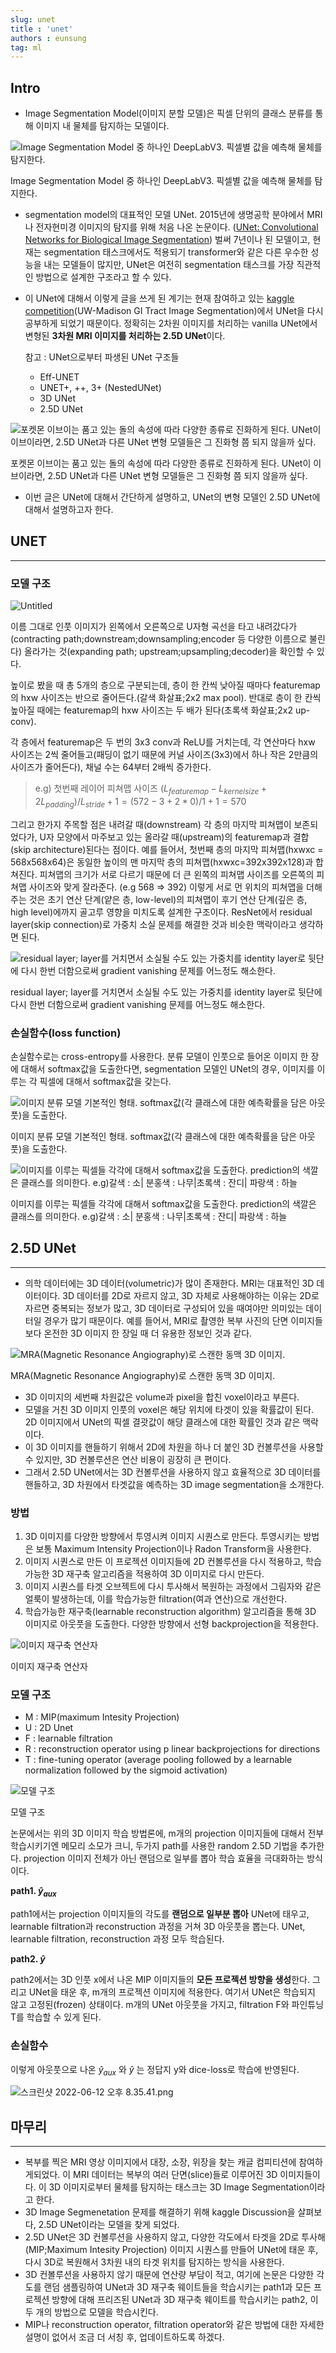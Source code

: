 ```yaml
---
slug: unet
title : 'unet'
authors : eunsung
tag: ml
---
```


## Intro

- Image Segmentation Model(이미지 분할 모델)은 픽셀 단위의 클래스 분류를 통해 이미지 내 물체를 탐지하는 모델이다.

![Image Segmentation Model 중 하나인 DeepLabV3. 픽셀별 값을 예측해 물체를 탐지한다.](Untitled.png)

Image Segmentation Model 중 하나인 DeepLabV3. 픽셀별 값을 예측해 물체를 탐지한다.

- segmentation model의 대표적인 모델 UNet. 2015년에 생명공학 분야에서 MRI나 전자현미경 이미지의 탐지를 위해 처음 나온 논문이다. ([UNet: Convolutional Networks for Biological Image Segmentation](https://arxiv.org/pdf/1505.04597.pdf)) 벌써 7년이나 된 모델이고, 현재는 segmentation 태스크에서도 적용되기 transformer와 같은 다른 우수한 성능을 내는 모델들이 많지만, UNet은 여전히 segmentation 태스크를 가장 직관적인 방법으로 설계한 구조라고 할 수 있다.
- 이 UNet에 대해서 이렇게 글을 쓰게 된 계기는 현재 참여하고 있는 [kaggle competition](https://www.kaggle.com/competitions/uw-madison-gi-tract-image-segmentation/data)(UW-Madison GI Tract Image Segmentation)에서 UNet을 다시 공부하게 되었기 때문이다. 정확히는 2차원 이미지를 처리하는 vanilla UNet에서 변형된 **3차원 MRI 이미지를 처리하는 2.5D UNet**이다.
    
    참고 : UNet으로부터 파생된 UNet 구조들
    
    - Eff-UNET
    - UNET+, ++, 3+ (NestedUNet)
    - 3D UNet
    - 2.5D UNet

![포켓몬 이브이는 품고 있는 돌의 속성에 따라 다양한 종류로 진화하게 된다. UNet이 이브이라면, 2.5D UNet과 다른 UNet 변형 모델들은 그 진화형 쯤 되지 않을까 싶다.](Untitled1.png)

포켓몬 이브이는 품고 있는 돌의 속성에 따라 다양한 종류로 진화하게 된다. UNet이 이브이라면, 2.5D UNet과 다른 UNet 변형 모델들은 그 진화형 쯤 되지 않을까 싶다.

- 이번 글은 UNet에 대해서 간단하게 설명하고, UNet의 변형 모델인 2.5D UNet에 대해서 설명하고자 한다.

## UNET

---

### 모델 구조

![Untitled](Untitled2.png)

이름 그대로 인풋 이미지가 왼쪽에서 오른쪽으로 U자형 곡선을 타고 내려갔다가(contracting path;downstream;downsampling;encoder 등 다양한 이름으로 불린다) 올라가는 것(expanding path; upstream;upsampling;decoder)을 확인할 수 있다.

높이로 봤을 때 총 5개의 층으로 구분되는데, 층이 한 칸씩 낮아질 때마다 featuremap의 hxw 사이즈는 반으로 줄어든다.(갈색 화살표;2x2 max pool). 반대로 층이 한 칸씩 높아질 때에는 featuremap의 hxw 사이즈는 두 배가 된다(초록색 화살표;2x2 up-conv). 

각 층에서 featuremap은 두 번의 3x3 conv과 ReLU를 거치는데, 각 연산마다 hxw 사이즈는 2씩 줄어들고(패딩이 없기 때문에 커널 사이즈(3x3)에서 하나 작은 2만큼의 사이즈가 줄어든다), 채널 수는 64부터 2배씩 증가한다. 

> e.g) 첫번째 레이어 피쳐맵 사이즈
$(L_{featuremap} - L_{kernelsize}+2L_{padding}) / L_{stride} + 1 = (572 - 3 + 2*0)/1 + 1 = 570$
> 

그리고 한가지 주목할 점은 내려갈 때(downstream) 각 층의 마지막 피쳐맵이 보존되었다가, U자 모양에서 마주보고 있는 올라갈 때(upstream)의 featuremap과 결합(skip architecture)된다는 점이다. 예를 들어서, 첫번째 층의 마지막 피쳐맵(hxwxc = 568x568x64)은 동일한 높이의 맨 마지막 층의 피쳐맵(hxwxc=392x392x128)과 합쳐진다. 피쳐맵의 크기가 서로 다르기 때문에 더 큰 왼쪽의 피쳐맵 사이즈를 오른쪽의 피쳐맵 사이즈와 맞게 잘라준다. (e.g 568 ⇒ 392) 이렇게 서로 먼 위치의 피쳐맵을 더해주는 것은 초기 연산 단계(얕은 층, low-level)의 피쳐맵이 후기 연산 단계(깊은 층, high level)에까지 골고루 영향을 미치도록 설계한 구조이다. ResNet에서 residual layer(skip connection)로 가중치 소실 문제를 해결한 것과 비슷한 맥락이라고 생각하면 된다.

![residual layer; layer를 거치면서 소실될 수도 있는 가중치를 identity layer로 뒷단에 다시 한번 더함으로써 gradient vanishing 문제를 어느정도 해소한다.](스크린샷_2022-06-11_오전_13553.png)

residual layer; layer를 거치면서 소실될 수도 있는 가중치를 identity layer로 뒷단에 다시 한번 더함으로써 gradient vanishing 문제를 어느정도 해소한다.

### 손실함수(loss function)

손실함수로는 cross-entropy를 사용한다. 분류 모델이 인풋으로 들어온 이미지 한 장에 대해서 softmax값을 도출한다면, segmentation 모델인 UNet의 경우, 이미지를 이루는 각 픽셀에 대해서 softmax값을 갖는다. 

![이미지 분류 모델 기본적인 형태. softmax값(각 클래스에 대한 예측확률을 담은 아웃풋)을 도출한다.](Untitled3.png)

이미지 분류 모델 기본적인 형태. softmax값(각 클래스에 대한 예측확률을 담은 아웃풋)을 도출한다.

![이미지를 이루는 픽셀들 각각에 대해서 softmax값을 도출한다. prediction의 색깔은 클래스를 의미한다.
e.g)갈색 : 소| 분홍색 : 나무|초록색 : 잔디| 파랑색 : 하늘](Untitled4.png)

이미지를 이루는 픽셀들 각각에 대해서 softmax값을 도출한다. prediction의 색깔은 클래스를 의미한다.
e.g)갈색 : 소| 분홍색 : 나무|초록색 : 잔디| 파랑색 : 하늘

## 2.5D UNet

---

- 의학 데이터에는 3D 데이터(volumetric)가 많이 존재한다. MRI는 대표적인 3D 데이터이다. 3D 데이터를 2D로 자르지 않고, 3D 자체로 사용해야하는 이유는 2D로 자르면 중복되는 정보가 많고, 3D 데이터로 구성되어 있을 때여야만 의미있는 데이터일 경우가 많기 때문이다. 예를 들어서, MRI로 촬영한 복부 사진의 단면 이미지들보다 온전한 3D 이미지 한 장일 때 더 유용한 정보인 것과 같다.

![MRA(Magnetic Resonance Angiography)로 스캔한 동맥 3D 이미지.](스크린샷_2022-06-12_오전_11056.png)

MRA(Magnetic Resonance Angiography)로 스캔한 동맥 3D 이미지.

- 3D 이미지의 세번째 차원값은 volume과 pixel을 합친 voxel이라고 부른다.
- 모델을 거친 3D 이미지 인풋의 voxel은 해당 위치에 타겟이 있을 확률값이 된다. 2D 이미지에서 UNet의 픽셀 결괏값이 해당 클래스에 대한 확률인 것과 같은 맥락이다.
- 이 3D 이미지를 핸들하기 위해서 2D에 차원을 하나 더 붙인 3D 컨볼루션을 사용할 수 있지만, 3D 컨볼루션은 연산 비용이 굉장히 큰 편이다.
- 그래서 2.5D UNet에서는 3D 컨볼루션을 사용하지 않고 효율적으로 3D 데이터를 핸들하고, 3D 차원에서 타겟값을 예측하는 3D image segmentation을 소개한다.

### 방법

1. 3D 이미지를 다양한 방향에서 투영시켜 이미지 시퀀스로 만든다. 투영시키는 방법은 보통 Maximum Intensity Projection이나 Radon Transform을 사용한다.
2. 이미지 시퀀스로 만든 이 프로젝션 이미지들에 2D 컨볼루션을 다시 적용하고, 학습가능한 3D 재구축 알고리즘을 적용하여 3D 이미지로 다시 만든다.
3. 이미지 시퀀스를 타겟 오브젝트에 다시 투사해서 복원하는 과정에서 그림자와 같은 얼룩이 발생하는데, 이를 학습가능한 filtration(여과 연산)으로 개선한다. 
4. 학습가능한 재구축(learnable reconstruction algorithm) 알고리즘을 통해 3D 이미지로 아웃풋을 도출한다. 다양한 방향에서 선형 backprojection을 적용한다. 

![이미지 재구축 연산자 ](스크린샷_2022-06-12_오후_22547.png)

이미지 재구축 연산자 

### 모델 구조

- M : MIP(maximum Intesity Projection)
- U : 2D Unet
- F : learnable filtration
- R : reconstruction operator using p linear backprojections for directions
- T : fine-tuning operator (average pooling followed by a learnable normalization followed by the sigmoid activation)

![모델 구조](스크린샷_2022-06-12_오후_82100.png)

모델 구조

논문에서는 위의 3D 이미지 학습 방법론에, m개의 projection 이미지들에 대해서 전부 학습시키기엔 메모리 소모가 크니, 두가지 path를 사용한 random 2.5D 기법을 추가한다. projection 이미지 전체가 아닌 랜덤으로 일부를 뽑아 학습 효율을 극대화하는 방식이다.

**path1. $\hat{y}_{aux}$**

path1에서는 projection 이미지들의 각도를 **랜덤으로 일부분 뽑아** UNet에 태우고, learnable filtration과 reconstruction 과정을 거쳐 3D 아웃풋을 뽑는다. UNet, learnable filtration, reconstruction 과정 모두 학습된다.

**path2. $\hat{y}$**

path2에서는 3D 인풋 x에서 나온 MIP 이미지들의 **모든 프로젝션 방향을 생성**한다. 그리고 UNet을 태운 후, m개의 프로젝션 이미지에 적용한다. 여기서 UNet은 학습되지 않고 고정된(frozen) 상태이다. m개의 UNet 아웃풋을 가지고, filtration F와 파인튜닝 T를 학습할 수 있게 된다. 

### 손실함수

이렇게 아웃풋으로 나온 $\hat{y}_{aux}$ 와 $\hat{y}$ 는 정답지 y와 dice-loss로 학습에 반영된다.

![스크린샷 2022-06-12 오후 8.35.41.png](스크린샷_2022-06-12_오후_83541.png)

## 마무리

---

- 복부를 찍은 MRI 영상 이미지에서 대장, 소장, 위장을 찾는 캐글 컴피티션에 참여하게되었다. 이 MRI 데이터는 복부의 여러 단면(slice)들로 이루어진 3D 이미지들이다. 이 3D 이미지로부터 물체를 탐지하는 태스크는 3D Image Segmentation이라고 한다.
- 3D Image Segmenetation 문제를 해결하기 위해 kaggle Discussion을 살펴보다, 2.5D UNet이라는 모델을 찾게 되었다.
- 2.5D UNet은 3D 컨볼루션을 사용하지 않고, 다양한 각도에서 타겟을 2D로 투사해(MIP;Maximum Intesity Projection) 이미지 시퀀스를 만들어 UNet에 태운 후, 다시 3D로 복원해서 3차원 내의 타겟 위치를 탐지하는 방식을 사용한다.
- 3D 컨볼루션을 사용하지 않기 때문에 연산량 부담이 적고, 여기에 논문은 다양한 각도를 랜덤 샘플링하여 UNet과 3D 재구축 웨이트들을 학습시키는 path1과 모든 프로젝션 방향에 대해 프리즈된 UNet과 3D 재구축 웨이트를 학습시키는 path2, 이 두 개의 방법으로 모델을 학습시킨다.
- MIP나 reconstruction operator, filtration operator와 같은 방법에 대한 자세한 설명이 없어서 조금 더 서칭 후, 업데이트하도록 하겠다.